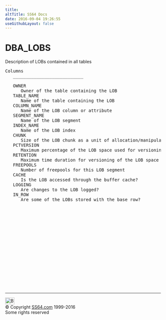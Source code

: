 ```yaml
---
title:
altTitle: SS64 Docs
date: 2016-09-04 19:26:55
useGithubLayout: false
---
```

<!-- #BeginLibraryItem "/Library/head_orad.lbi" --><!-- #EndLibraryItem --><h1>DBA_LOBS </h1><p> Description of LOBs contained in all tables </p> 
 
<pre>Columns
   ___________________________
 
   OWNER
      Owner of the table containing the LOB
   TABLE_NAME
      Name of the table containing the LOB
   COLUMN_NAME
      Name of the LOB column or attribute
   SEGMENT_NAME
      Name of the LOB segment
   INDEX_NAME
      Name of the LOB index
   CHUNK
      Size of the LOB chunk as a unit of allocation/manipulation in bytes
   PCTVERSION
      Maximum percentage of the LOB space used for versioning
   RETENTION
      Maximum time duration for versioning of the LOB space
   FREEPOOLS
      Number of freepools for this LOB segment
   CACHE
      Is the LOB accessed through the buffer cache?
   LOGGING
      Are changes to the LOB logged?
   IN_ROW
      Are some of the LOBs stored with the base row?

</pre><!-- #BeginLibraryItem "/Library/foot_orad.lbi" --><p><script async="" src="//pagead2.googlesyndication.com/pagead/js/adsbygoogle.js"></script>
<!-- oracle-footer -->
<ins class="adsbygoogle" style="display:inline-block;width:300px;height:250px" data-ad-client="ca-pub-6140977852749469" data-ad-slot="4275490898"></ins>
<script>
(adsbygoogle = window.adsbygoogle || []).push({});
</script></p>
<hr>
<div id="bl" class="footer"><a href="#"><img src="../images/top.png" width="30" height="22" alt="Back to the Top"></a></div>
<div id="br" class="footer, tagline">© Copyright <a href="http://ss64.com/">SS64.com</a> 1999-2016<br>
Some rights reserved</div>
<!-- #EndLibraryItem -->

